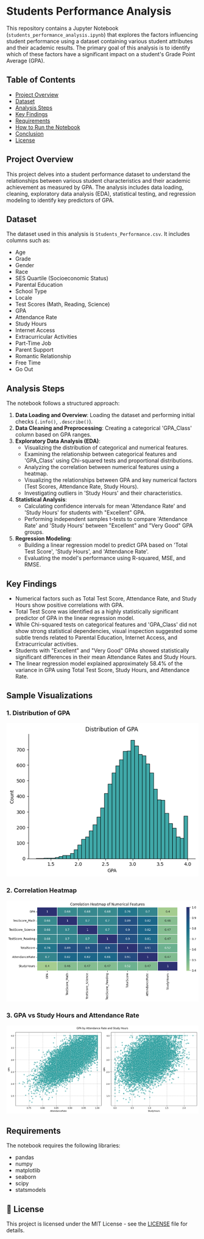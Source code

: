 # Students Performance Analysis

This repository contains a Jupyter Notebook (`students_performance_analysis.ipynb`) that explores the factors influencing student performance using a dataset containing various student attributes and their academic results. The primary goal of this analysis is to identify which of these factors have a significant impact on a student's Grade Point Average (GPA).

## Table of Contents

- [Project Overview](#project-overview)
- [Dataset](#dataset)
- [Analysis Steps](#analysis-steps)
- [Key Findings](#key-findings)
- [Requirements](#requirements)
- [How to Run the Notebook](#how-to-run-the-notebook)
- [Conclusion](#conclusion)
- [License](#license)

## Project Overview

This project delves into a student performance dataset to understand the relationships between various student characteristics and their academic achievement as measured by GPA. The analysis includes data loading, cleaning, exploratory data analysis (EDA), statistical testing, and regression modeling to identify key predictors of GPA.

## Dataset

The dataset used in this analysis is `Students_Performance.csv`. It includes columns such as:

- Age
- Grade
- Gender
- Race
- SES Quartile (Socioeconomic Status)
- Parental Education
- School Type
- Locale
- Test Scores (Math, Reading, Science)
- GPA
- Attendance Rate
- Study Hours
- Internet Access
- Extracurricular Activities
- Part-Time Job
- Parent Support
- Romantic Relationship
- Free Time
- Go Out

## Analysis Steps

The notebook follows a structured approach:

1.  **Data Loading and Overview**: Loading the dataset and performing initial checks (`.info()`, `.describe()`).
2.  **Data Cleaning and Preprocessing**: Creating a categorical 'GPA_Class' column based on GPA ranges.
3.  **Exploratory Data Analysis (EDA)**:
    *   Visualizing the distribution of categorical and numerical features.
    *   Examining the relationship between categorical features and 'GPA_Class' using Chi-squared tests and proportional distributions.
    *   Analyzing the correlation between numerical features using a heatmap.
    *   Visualizing the relationships between GPA and key numerical factors (Test Scores, Attendance Rate, Study Hours).
    *   Investigating outliers in 'Study Hours' and their characteristics.
4.  **Statistical Analysis**:
    *   Calculating confidence intervals for mean 'Attendance Rate' and 'Study Hours' for students with "Excellent" GPA.
    *   Performing independent samples t-tests to compare 'Attendance Rate' and 'Study Hours' between "Excellent" and "Very Good" GPA groups.
5.  **Regression Modeling**:
    *   Building a linear regression model to predict GPA based on 'Total Test Score', 'Study Hours', and 'Attendance Rate'.
    *   Evaluating the model's performance using R-squared, MSE, and RMSE.

## Key Findings

*   Numerical factors such as Total Test Score, Attendance Rate, and Study Hours show positive correlations with GPA.
*   Total Test Score was identified as a highly statistically significant predictor of GPA in the linear regression model.
*   While Chi-squared tests on categorical features and 'GPA_Class' did not show strong statistical dependencies, visual inspection suggested some subtle trends related to Parental Education, Internet Access, and Extracurricular activities.
*   Students with "Excellent" and "Very Good" GPAs showed statistically significant differences in their mean Attendance Rates and Study Hours.
*   The linear regression model explained approximately 58.4% of the variance in GPA using Total Test Score, Study Hours, and Attendance Rate.

## Sample Visualizations

### 1. Distribution of GPA

![GPA Distribution](outputs/figures/Distribution%20of%20GPA.png)

### 2. Correlation Heatmap

![Correlation Heatmap](outputs/figures/Correlation%20Heatmap%20of%20Numerical%20Features.png)

### 3. GPA vs Study Hours and Attendance Rate

![GPA vs Study Hours and Attendance Rate](outputs/figures/GPA%20by%20Attendance%20Rate%20and%20Study%20Hours.png)

## Requirements

The notebook requires the following libraries:

*   pandas
*   numpy
*   matplotlib
*   seaborn
*   scipy
*   statsmodels

## 📜 License
This project is licensed under the MIT License - see the [LICENSE](LICENSE) file for details.